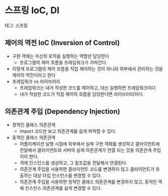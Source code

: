 # 스프링 IoC, DI

태그: 스프링

## 제어의 역전 IoC (Inversion of Control)

- 구현 객체는 자신의 로직을 실행하는 역할만 담당한다
    - 프로그램의 제어 흐름을 프레임워크가 가져간다.
- 이렇게 프로그램의 제어 프름을 직접 제어하는 것이 아니라 외부에서 관리하는 것을 제어의 역전이라고 한다
- 프레임워크 vs 라이브러리
    - 프레임워크는 내가 작성한 코드를 제어하고, 대신 실행하면 프레임워크이다
    - 내가 작성한 코드가 직접 제어의 흐름을 담당한다면 라이브러리이다.
    

## 의존관계 주입 (Dependency Injection)

- 정적인 클래스 의존관계
    - import 코드만 보고 의존관계를 쉽게 파악할 수 있다.
- 동적인 클래스 의존관계
    - 어플리케이션 실행 시점에 외부에서 실제 구현 객체를 생성하고 클라이언트에 전달해서 클라이언트와 서버의 실제 의존관계가 연결 되는 것을 의존관계 주입이라 한다.
    - 객체 인스턴스를 생성하고, 그 참조값을 전달해서 연결된다.
    - 의존관계 주입을 사용하면 클라이언트 코드를 변경하지 않고 클라이언트가 호출하는 대상 타입 인스턴스를 변경할 수 있다.
    - 의존관계 주입을 사용하면 정적인 클래스 의존관계를 변경하지 않고, 동적인 객체 인스턴스 의존관계를 쉽게 변경할 수 있다.